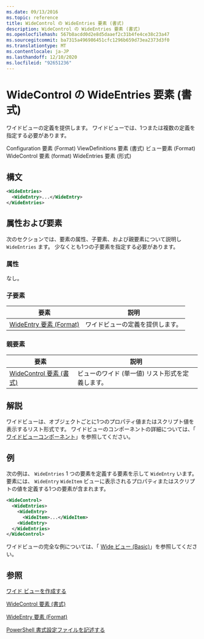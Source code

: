 ```yaml
---
ms.date: 09/13/2016
ms.topic: reference
title: WideControl の WideEntries 要素 (書式)
description: WideControl の WideEntries 要素 (書式)
ms.openlocfilehash: 567b8acdd0d2e8d5daaef2c31b4fe4ce38c23a47
ms.sourcegitcommit: ba7315a496986451cfc1296b659d73ea2373d3f0
ms.translationtype: MT
ms.contentlocale: ja-JP
ms.lasthandoff: 12/10/2020
ms.locfileid: "92651236"
---
```

# <a name="wideentries-element-for-widecontrol-format"></a>WideControl の WideEntries 要素 (書式)

ワイドビューの定義を提供します。 ワイドビューでは、1つまたは複数の定義を指定する必要があります。

Configuration 要素 (Format) ViewDefinitions 要素 (書式) ビュー要素 (Format) WideControl 要素 (format) WideEntries 要素 (形式)

## <a name="syntax"></a>構文

```xml
<WideEntries>
  <WideEntry>...</WideEntry>
</WideEntries>

```

## <a name="attributes-and-elements"></a>属性および要素

次のセクションでは、要素の属性、子要素、および親要素について説明し `WideEntries` ます。 少なくとも1つの子要素を指定する必要があります。

### <a name="attributes"></a>属性

なし。

### <a name="child-elements"></a>子要素

|要素|説明|
|-------------|-----------------|
|[WideEntry 要素 (Format)](./wideentry-element-for-widecontrol-format.md)|ワイドビューの定義を提供します。|

### <a name="parent-elements"></a>親要素

|要素|説明|
|-------------|-----------------|
|[WideControl 要素 (書式)](./widecontrol-element-format.md)|ビューのワイド (単一値) リスト形式を定義します。|

## <a name="remarks"></a>解説

ワイドビューは、オブジェクトごとに1つのプロパティ値またはスクリプト値を表示するリスト形式です。 ワイドビューのコンポーネントの詳細については、「 [ワイドビューコンポーネント](./creating-a-wide-view.md)」を参照してください。

## <a name="example"></a>例

次の例は、 `WideEntries` 1 つの要素を定義する要素を示して `WideEntry` います。 要素には、 `WideEntry` `WideItem` ビューに表示されるプロパティまたはスクリプトの値を定義する1つの要素が含まれます。

```xml
<WideControl>
  <WideEntries>
    <WideEntry>
      <WideItem>...</WideItem>
    <WideEntry>
  </WideEntries>
</WideControl>
```

ワイドビューの完全な例については、「 [Wide ビュー (Basic)](./wide-view-basic.md)」を参照してください。

## <a name="see-also"></a>参照

[ワイド ビューを作成する](./creating-a-wide-view.md)

[WideControl 要素 (書式)](./widecontrol-element-format.md)

[WideEntry 要素 (Format)](./wideentry-element-for-widecontrol-format.md)

[PowerShell 書式設定ファイルを記述する](./writing-a-powershell-formatting-file.md)
